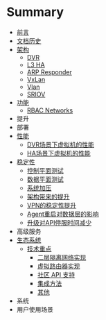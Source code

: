 # Summary

* [前言](README.md)
* [文档历史](src/revision.md)
* [架构](src/architecture/preface.md)
   * [DVR](src/architecture/dvr.md)
   * [L3 HA](src/architecture/l3_ha.md)
   * [ARP Responder](src/architecture/arp_responder.md)
   * [VxLan](src/architecture/vxlan.md)
   * [Vlan](src/architecture/vlan.md)
   * [SRIOV](src/architecture/sriov.md)
* [功能](src/funcs/preface.md)
   * [RBAC Networks](src/funcs/rbac_networks.md)
* 提升
* 部署
* [性能](src/performance/preface.md)
   * [DVR场景下虚拟机的性能](src/performance/dvr.md)
   * [HA场景下虚拟机的性能](src/performance/ha.md)
* [稳定性](src/stability/preface.md)
   * [控制平面测试](src/stability/rally.md)
   * [数据平面测试](src/stability/shaker.md)
   * [系统加压](src/stability/stress.md)
   * [架构带来的提升](src/stability/arch.md)
   * [VPN的稳定性提升](src/stability/vpn.md)
   * [Agent重启对数据层的影响](src/stability/agent_restart.md)
   * [升级对API停服时间减少](src/stability/upgrade.md)
* 高级服务
* [生态系统](src/ecosystem/preface.md)
   * [技术重点](src/ecosystem/technical_concerns.md)
       * [二层隔离网络实现](src/ecosystem/technical_concerns/l2_implementation.md)
       * [虚拟路由器实现](src/ecosystem/technical_concerns/virtual_router.md)
       * [社区 API 支持](src/ecosystem/technical_concerns/community_api.md)
       * [集成方法](src/ecosystem/techniacl_concerns/integration.md)
       * [其他](src/ecosystem/techniacl_concerns/others.md)
* 系统
* 用户使用场景

